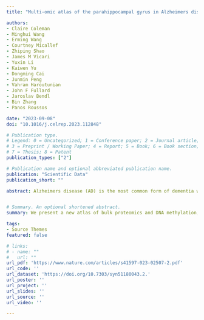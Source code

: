 ```yaml
---
title: "Multi-omic atlas of the parahippocampal gyrus in Alzheimers disease"

authors:
- Claire Coleman
- Minghui Wang
- Erming Wang
- Courtney Micallef
- Zhiping Shao
- James M Vicari
- Yuxin Li
- Kaiwen Yu
- Dongming Cai
- Junmin Peng
- Vahram Haroutunian
- John F Fullard
- Jaroslav Bendl
- Bin Zhang
- Panos Roussos

date: "2023-09-08"
doi: "10.1016/j.celrep.2023.112848"

# Publication type.
# Legend: 0 = Uncategorized; 1 = Conference paper; 2 = Journal article;
# 3 = Preprint / Working Paper; 4 = Report; 5 = Book; 6 = Book section;
# 7 = Thesis; 8 = Patent
publication_types: ["2"]

# Publication name and optional abbreviated publication name.
publication: "Scientific Data"
publication_short: ""

abstract: Alzheimers disease (AD) is the most common form of dementia worldwide, with a projection of 151 million cases by 2050. Previous genetic studies have identified three main genes associated with early-onset familial Alzheimer’s disease, however this subtype accounts for less than 5% of total cases. Next-generation sequencing has been well established and holds great promise to assist in the development of novel therapeutics as well as biomarkers to prevent or slow the progression of this devastating disease. Here we present a public resource of functional genomic data from the parahippocampal gyrus of 201 postmortem control, mild cognitively impaired (MCI) and AD individuals from the Mount Sinai brain bank, of which whole-genome sequencing (WGS), and bulk RNA sequencing (RNA-seq) were previously published. The genomic data include bulk proteomics and DNA methylation, as well as cell-type-specific RNA-seq and assay for transposase-accessible chromatin with high-throughput sequencing (ATAC-seq) data. We have performed extensive preprocessing and quality control, allowing the research community to access and utilize this public resource available on the Synapse platform at https://doi.org/10.7303/syn51180043.2.


# Summary. An optional shortened abstract.
summary: We present a new atlas of bulk proteomics and DNA methylation, as well as cell-type-specific RNA-seq and assay for transposase-accessible chromatin with high-throughput sequencing (ATAC-seq) data for deeply characterized AD samples.

tags:
- Source Themes
featured: false

# links:
# - name: ""
#   url: ""
url_pdf: 'https://www.nature.com/articles/s41597-023-02507-2.pdf'
url_code: ''
url_dataset: 'https://doi.org/10.7303/syn51180043.2.'
url_poster: ''
url_project: ''
url_slides: ''
url_source: ''
url_video: ''

---
```

